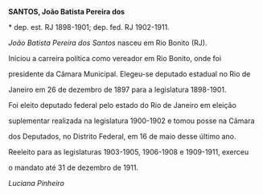 **SANTOS, João Batista Pereira dos**



\* dep. est. RJ 1898-1901; dep. fed. RJ 1902-1911.



*João Batista Pereira dos Santos* nasceu em Rio Bonito (RJ).



Iniciou a carreira política como vereador em Rio Bonito, onde foi

presidente da Câmara Municipal. Elegeu-se deputado estadual no Rio de

Janeiro em 26 de dezembro de 1897 para a legislatura 1898-1901.



Foi eleito deputado federal pelo estado do Rio de Janeiro em eleição

suplementar realizada na legislatura 1900-1902 e tomou posse na Câmara

dos Deputados, no Distrito Federal, em 16 de maio desse último ano.

Reeleito para as legislaturas 1903-1905, 1906-1908 e 1909-1911, exerceu

o mandato até 31 de dezembro de 1911.



*Luciana Pinheiro*



